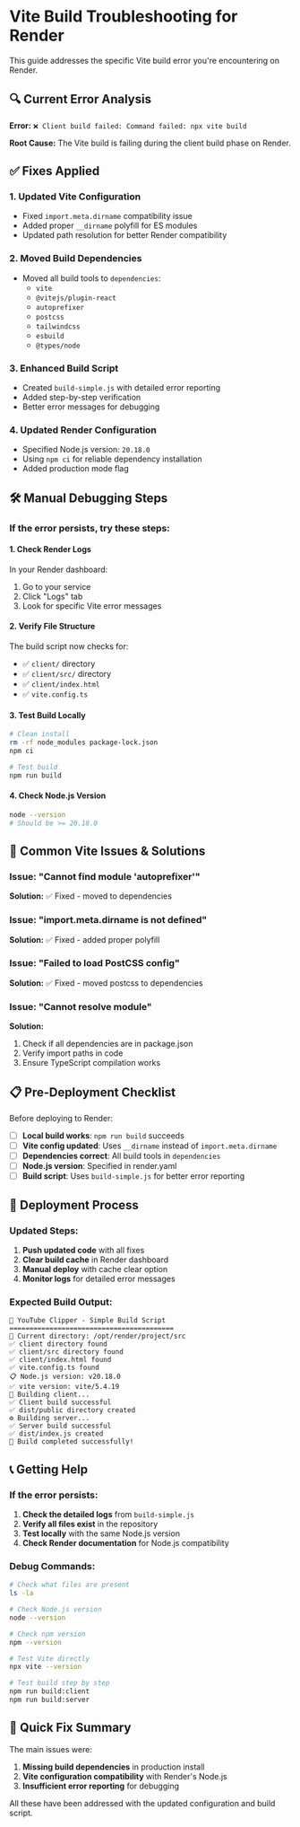 # Vite Build Troubleshooting for Render

This guide addresses the specific Vite build error you're encountering on Render.

## 🔍 Current Error Analysis

**Error:** `❌ Client build failed: Command failed: npx vite build`

**Root Cause:** The Vite build is failing during the client build phase on Render.

## ✅ Fixes Applied

### 1. **Updated Vite Configuration**
- Fixed `import.meta.dirname` compatibility issue
- Added proper `__dirname` polyfill for ES modules
- Updated path resolution for better Render compatibility

### 2. **Moved Build Dependencies**
- Moved all build tools to `dependencies`:
  - `vite`
  - `@vitejs/plugin-react`
  - `autoprefixer`
  - `postcss`
  - `tailwindcss`
  - `esbuild`
  - `@types/node`

### 3. **Enhanced Build Script**
- Created `build-simple.js` with detailed error reporting
- Added step-by-step verification
- Better error messages for debugging

### 4. **Updated Render Configuration**
- Specified Node.js version: `20.18.0`
- Using `npm ci` for reliable dependency installation
- Added production mode flag

## 🛠️ Manual Debugging Steps

### If the error persists, try these steps:

#### 1. **Check Render Logs**
In your Render dashboard:
1. Go to your service
2. Click "Logs" tab
3. Look for specific Vite error messages

#### 2. **Verify File Structure**
The build script now checks for:
- ✅ `client/` directory
- ✅ `client/src/` directory
- ✅ `client/index.html`
- ✅ `vite.config.ts`

#### 3. **Test Build Locally**
```bash
# Clean install
rm -rf node_modules package-lock.json
npm ci

# Test build
npm run build
```

#### 4. **Check Node.js Version**
```bash
node --version
# Should be >= 20.18.0
```

## 🚨 Common Vite Issues & Solutions

### Issue: "Cannot find module 'autoprefixer'"
**Solution:** ✅ Fixed - moved to dependencies

### Issue: "import.meta.dirname is not defined"
**Solution:** ✅ Fixed - added proper polyfill

### Issue: "Failed to load PostCSS config"
**Solution:** ✅ Fixed - moved postcss to dependencies

### Issue: "Cannot resolve module"
**Solution:** 
1. Check if all dependencies are in package.json
2. Verify import paths in code
3. Ensure TypeScript compilation works

## 📋 Pre-Deployment Checklist

Before deploying to Render:

- [ ] **Local build works**: `npm run build` succeeds
- [ ] **Vite config updated**: Uses `__dirname` instead of `import.meta.dirname`
- [ ] **Dependencies correct**: All build tools in `dependencies`
- [ ] **Node.js version**: Specified in render.yaml
- [ ] **Build script**: Uses `build-simple.js` for better error reporting

## 🔄 Deployment Process

### Updated Steps:
1. **Push updated code** with all fixes
2. **Clear build cache** in Render dashboard
3. **Manual deploy** with cache clear option
4. **Monitor logs** for detailed error messages

### Expected Build Output:
```
🔨 YouTube Clipper - Simple Build Script
=========================================
📁 Current directory: /opt/render/project/src
✅ client directory found
✅ client/src directory found
✅ client/index.html found
✅ vite.config.ts found
📋 Node.js version: v20.18.0
✅ vite version: vite/5.4.19
🎨 Building client...
✅ Client build successful
✅ dist/public directory created
⚙️ Building server...
✅ Server build successful
✅ dist/index.js created
🎉 Build completed successfully!
```

## 📞 Getting Help

### If the error persists:

1. **Check the detailed logs** from `build-simple.js`
2. **Verify all files exist** in the repository
3. **Test locally** with the same Node.js version
4. **Check Render documentation** for Node.js compatibility

### Debug Commands:
```bash
# Check what files are present
ls -la

# Check Node.js version
node --version

# Check npm version
npm --version

# Test Vite directly
npx vite --version

# Test build step by step
npm run build:client
npm run build:server
```

## 🎯 Quick Fix Summary

The main issues were:
1. **Missing build dependencies** in production install
2. **Vite configuration compatibility** with Render's Node.js
3. **Insufficient error reporting** for debugging

All these have been addressed with the updated configuration and build script. 